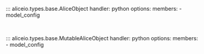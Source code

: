 ::: aliceio.types.base.AliceObject
    handler: python
    options:
      members:
        - model_config

<br/>

::: aliceio.types.base.MutableAliceObject
    handler: python
    options:
      members:
        - model_config
